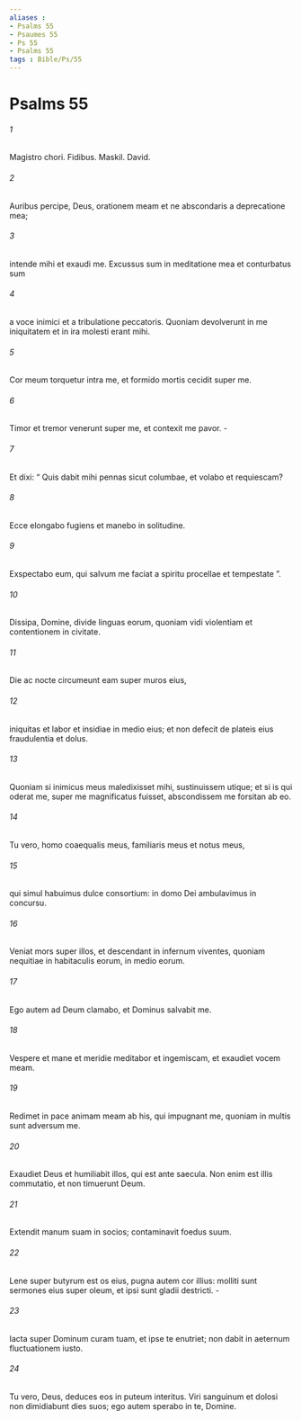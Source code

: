 ```yaml
---
aliases : 
- Psalms 55
- Psaumes 55
- Ps 55
- Psalms 55
tags : Bible/Ps/55
---
```


# Psalms 55

###### 1
Magistro chori. Fidibus. Maskil. David.
###### 2
Auribus percipe, Deus, orationem meam et ne abscondaris a deprecatione mea;
###### 3
intende mihi et exaudi me. Excussus sum in meditatione mea et conturbatus sum
###### 4
a voce inimici et a tribulatione peccatoris. Quoniam devolverunt in me iniquitatem et in ira molesti erant mihi.
###### 5
Cor meum torquetur intra me, et formido mortis cecidit super me.
###### 6
Timor et tremor venerunt super me, et contexit me pavor. -
###### 7
Et dixi: “ Quis dabit mihi pennas sicut columbae, et volabo et requiescam?
###### 8
Ecce elongabo fugiens et manebo in solitudine.
###### 9
Exspectabo eum, qui salvum me faciat a spiritu procellae et tempestate ”.
###### 10
Dissipa, Domine, divide linguas eorum, quoniam vidi violentiam et contentionem in civitate.
###### 11
Die ac nocte circumeunt eam super muros eius,
###### 12
iniquitas et labor et insidiae in medio eius; et non defecit de plateis eius fraudulentia et dolus.
###### 13
Quoniam si inimicus meus maledixisset mihi, sustinuissem utique; et si is qui oderat me, super me magnificatus fuisset, abscondissem me forsitan ab eo.
###### 14
Tu vero, homo coaequalis meus, familiaris meus et notus meus,
###### 15
qui simul habuimus dulce consortium: in domo Dei ambulavimus in concursu.
###### 16
Veniat mors super illos, et descendant in infernum viventes, quoniam nequitiae in habitaculis eorum, in medio eorum.
###### 17
Ego autem ad Deum clamabo, et Dominus salvabit me.
###### 18
Vespere et mane et meridie meditabor et ingemiscam, et exaudiet vocem meam.
###### 19
Redimet in pace animam meam ab his, qui impugnant me, quoniam in multis sunt adversum me.
###### 20
Exaudiet Deus et humiliabit illos, qui est ante saecula. Non enim est illis commutatio, et non timuerunt Deum.
###### 21
Extendit manum suam in socios; contaminavit foedus suum.
###### 22
Lene super butyrum est os eius, pugna autem cor illius: molliti sunt sermones eius super oleum, et ipsi sunt gladii destricti. -
###### 23
Iacta super Dominum curam tuam, et ipse te enutriet; non dabit in aeternum fluctuationem iusto.
###### 24
Tu vero, Deus, deduces eos in puteum interitus. Viri sanguinum et dolosi non dimidiabunt dies suos; ego autem sperabo in te, Domine.
